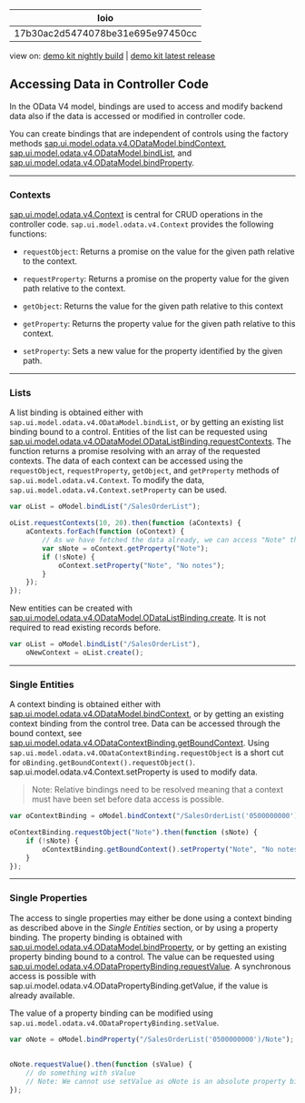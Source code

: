 <!-- loio17b30ac2d5474078be31e695e97450cc -->

| loio |
| -----|
| 17b30ac2d5474078be31e695e97450cc |

<div id="loio">

view on: [demo kit nightly build](https://openui5nightly.hana.ondemand.com/#/topic/17b30ac2d5474078be31e695e97450cc) | [demo kit latest release](https://openui5.hana.ondemand.com/#/topic/17b30ac2d5474078be31e695e97450cc)</div>

## Accessing Data in Controller Code

In the OData V4 model, bindings are used to access and modify backend data also if the data is accessed or modified in controller code.

You can create bindings that are independent of controls using the factory methods [sap.ui.model.odata.v4.ODataModel.bindContext](https://openui5.hana.ondemand.com/#/api/sap.ui.model.odata.v4.ODataModel.bindContext), [sap.ui.model.odata.v4.ODataModel.bindList](https://openui5.hana.ondemand.com/#/api/sap.ui.model.odata.v4.ODataModel.bindList), and [sap.ui.model.odata.v4.ODataModel.bindProperty](https://openui5.hana.ondemand.com/#/api/sap.ui.model.odata.v4.ODataModel.bindProperty).

***

<a name="loio17b30ac2d5474078be31e695e97450cc__section_acw_zcc_v3b"/>

### Contexts

[sap.ui.model.odata.v4.Context](https://openui5.hana.ondemand.com/#/api/sap.ui.model.odata.v4.Context) is central for CRUD operations in the controller code. `sap.ui.model.odata.v4.Context` provides the following functions:

-   `requestObject`: Returns a promise on the value for the given path relative to the context.

-   `requestProperty`: Returns a promise on the property value for the given path relative to the context.

-   `getObject`: Returns the value for the given path relative to this context

-   `getProperty`: Returns the property value for the given path relative to this context.

-   `setProperty`: Sets a new value for the property identified by the given path.


***

<a name="loio17b30ac2d5474078be31e695e97450cc__section_h4x_1dc_v3b"/>

### Lists

A list binding is obtained either with `sap.ui.model.odata.v4.ODataModel.bindList`, or by getting an existing list binding bound to a control. Entities of the list can be requested using [sap.ui.model.odata.v4.ODataModel.ODataListBinding.requestContexts](https://openui5.hana.ondemand.com/#/api/sap.ui.model.odata.v4.ODataListBinding.requestContexts). The function returns a promise resolving with an array of the requested contexts. The data of each context can be accessed using the `requestObject`, `requestProperty`, `getObject`, and `getProperty` methods of `sap.ui.model.odata.v4.Context`. To modify the data, `sap.ui.model.odata.v4.Context.setProperty` can be used.

``` js
var oList = oModel.bindList("/SalesOrderList");

oList.requestContexts(10, 20).then(function (aContexts) {
    aContexts.forEach(function (oContext) {
        // As we have fetched the data already, we can access "Note" through getProperty
        var sNote = oContext.getProperty("Note"); 
        if (!sNote) {
            oContext.setProperty("Note", "No notes");
        }
    });
});
```

New entities can be created with [sap.ui.model.odata.v4.ODataModel.ODataListBinding.create](https://openui5.hana.ondemand.com/#/api/sap.ui.model.odata.v4.ODataListBinding.create). It is not required to read existing records before.

``` js
var oList = oModel.bindList("/SalesOrderList"),
    oNewContext = oList.create();
```

***

<a name="loio17b30ac2d5474078be31e695e97450cc__section_tvt_bdc_v3b"/>

### Single Entities

A context binding is obtained either with [sap.ui.model.odata.v4.ODataModel.bindContext](https://openui5.hana.ondemand.com/#/api/sap.ui.model.odata.v4.ODataModel.bindContext), or by getting an existing context binding from the control tree. Data can be accessed through the bound context, see [sap.ui.model.odata.v4.ODataContextBinding.getBoundContext](https://openui5.hana.ondemand.com/#/api/sap.ui.model.odata.v4.ODataContextBinding.getBoundContext). Using `sap.ui.model.odata.v4.ODataContextBinding.requestObject` is a short cut for `oBinding.getBoundContext().requestObject()`. sap.ui.model.odata.v4.Context.setProperty is used to modify data.

> Note:
> Relative bindings need to be resolved meaning that a context must have been set before data access is possible.
> 
> 

``` js
var oContextBinding = oModel.bindContext("/SalesOrderList('0500000000')");

oContextBinding.requestObject("Note").then(function (sNote) {
    if (!sNote) {
        oContextBinding.getBoundContext().setProperty("Note", "No notes");
    }
});
```

***

<a name="loio17b30ac2d5474078be31e695e97450cc__section_hg5_cdc_v3b"/>

### Single Properties

The access to single properties may either be done using a context binding as described above in the *Single Entities* section, or by using a property binding. The property binding is obtained with [sap.ui.model.odata.v4.ODataModel.bindProperty](https://openui5.hana.ondemand.com/#/api/sap.ui.model.odata.v4.ODataModel.bindProperty), or by getting an existing property binding bound to a control. The value can be requested using [sap.ui.model.odata.v4.ODataPropertyBinding.requestValue](https://openui5.hana.ondemand.com/#/api/sap.ui.model.odata.v4.ODataPropertyBinding.requestValue). A synchronous access is possible with sap.ui.model.odata.v4.ODataPropertyBinding.getValue, if the value is already available.

The value of a property binding can be modified using `sap.ui.model.odata.v4.ODataPropertyBinding.setValue`.

``` js
var oNote = oModel.bindProperty("/SalesOrderList('0500000000')/Note");
 
 
oNote.requestValue().then(function (sValue) {
    // do something with sValue
    // Note: We cannot use setValue as oNote is an absolute property binding
});
```

